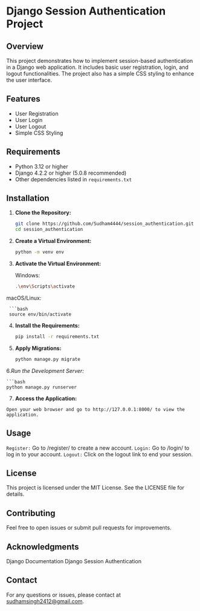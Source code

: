 # Django Session Authentication Project

## Overview

This project demonstrates how to implement session-based authentication in a Django web application. It includes basic user registration, login, and logout functionalities. The project also has a simple CSS styling to enhance the user interface.

## Features

- User Registration
- User Login
- User Logout
- Simple CSS Styling

## Requirements

- Python 3.12 or higher
- Django 4.2.2 or higher (5.0.8 recommended)
- Other dependencies listed in `requirements.txt`

## Installation

1. **Clone the Repository:**

   ```bash
   git clone https://github.com/Sudham4444/session_authentication.git
   cd session_authentication

2. **Create a Virtual Environment:**

    ```bash
    python -m venv env

3. **Activate the Virtual Environment:**

   Windows:
  
     ```bash
     .\env\Scripts\activate
  
  macOS/Linux:
  
     ```bash
     source env/bin/activate

4. **Install the Requirements:**

    ```bash
    pip install -r requirements.txt

5. **Apply Migrations:**

    ```bash
    python manage.py migrate

  6.*Run the Development Server:*

    ```bash
    python manage.py runserver
    
  7. **Access the Application:**

    Open your web browser and go to http://127.0.0.1:8000/ to view the application.

## Usage

 `Register:` Go to /register/ to create a new account.
 `Login:` Go to /login/ to log in to your account.
 `Logout:` Click on the logout link to end your session.

## License

   This project is licensed under the MIT License. See the LICENSE file for details.

## Contributing

 Feel free to open issues or submit pull requests for improvements.

## Acknowledgments

 Django Documentation
 Django Session Authentication

## Contact

 For any questions or issues, please contact at sudhamsingh2412@gmail.com.
